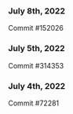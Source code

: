 ### July 8th, 2022

Commit #152026

### July 5th, 2022

Commit #314353


### July 4th, 2022

Commit #72281
